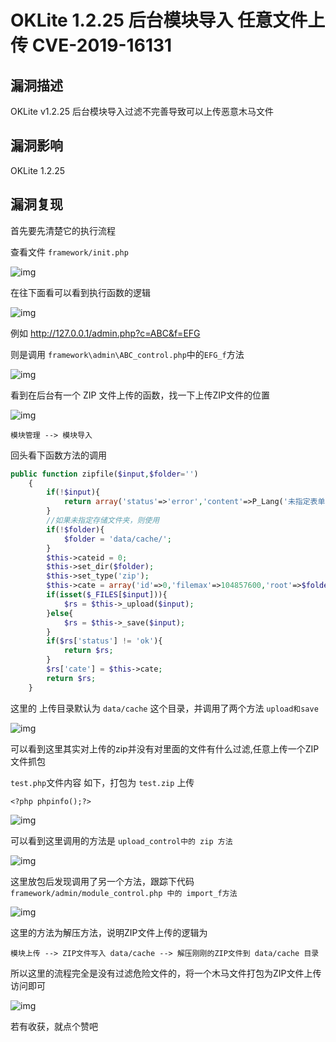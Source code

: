 # OKLite 1.2.25 后台模块导入 任意文件上传 CVE-2019-16131

## 漏洞描述

OKLite v1.2.25 后台模块导入过滤不完善导致可以上传恶意木马文件

## 漏洞影响

<a-checkbox checked>OKLite 1.2.25</a-checkbox></br>

## 漏洞复现

首先要先清楚它的执行流程

查看文件 `framework/init.php`

![img](https://security-1310978225.cos.ap-beijing.myqcloud.com/public/img/oklite-1.png)



在往下面看可以看到执行函数的逻辑



![img](https://security-1310978225.cos.ap-beijing.myqcloud.com/public/img/oklite-2.png)



例如 http://127.0.0.1/admin.php?c=ABC&f=EFG



则是调用  `framework\admin\ABC_control.php`中的`EFG_f`方法



![img](https://security-1310978225.cos.ap-beijing.myqcloud.com/public/img/oklite-3.png)



看到在后台有一个 ZIP 文件上传的函数，找一下上传ZIP文件的位置



![img](https://security-1310978225.cos.ap-beijing.myqcloud.com/public/img/oklite-4.png)



`模块管理 --> 模块导入`



回头看下函数方法的调用



```php
public function zipfile($input,$folder='')
	{
		if(!$input){
			return array('status'=>'error','content'=>P_Lang('未指定表单名称'));
		}
		//如果未指定存储文件夹，则使用
		if(!$folder){
			$folder = 'data/cache/';
		}
		$this->cateid = 0;
		$this->set_dir($folder);
		$this->set_type('zip');
		$this->cate = array('id'=>0,'filemax'=>104857600,'root'=>$folder,'folder'=>'/','filetypes'=>'zip');
		if(isset($_FILES[$input])){
			$rs = $this->_upload($input);
		}else{
			$rs = $this->_save($input);
		}
		if($rs['status'] != 'ok'){
			return $rs;
		}
		$rs['cate'] = $this->cate;
		return $rs;
	}
```



这里的 上传目录默认为 `data/cache` 这个目录，并调用了两个方法 `upload和save`


![img](https://security-1310978225.cos.ap-beijing.myqcloud.com/public/img/oklite-5.png)



可以看到这里其实对上传的zip并没有对里面的文件有什么过滤,任意上传一个ZIP文件抓包



`test.php`文件内容 如下，打包为 `test.zip` 上传



```plain
<?php phpinfo();?>
```



![img](https://security-1310978225.cos.ap-beijing.myqcloud.com/public/img/oklite-6.png)



可以看到这里调用的方法是 `upload_control中的 zip 方法`



![img](https://security-1310978225.cos.ap-beijing.myqcloud.com/public/img/oklite-7.png)



这里放包后发现调用了另一个方法，跟踪下代码 `framework/admin/module_control.php 中的 import_f方法`



![img](https://security-1310978225.cos.ap-beijing.myqcloud.com/public/img/oklite-8.png)



这里的方法为解压方法，说明ZIP文件上传的逻辑为



`模块上传 --> ZIP文件写入 data/cache --> 解压刚刚的ZIP文件到 data/cache 目录`



所以这里的流程完全是没有过滤危险文件的，将一个木马文件打包为ZIP文件上传访问即可



![img](https://security-1310978225.cos.ap-beijing.myqcloud.com/public/img/oklite-9.png)



若有收获，就点个赞吧
